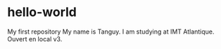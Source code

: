 # hello-world
My first repository
My name is Tanguy. I am studying at IMT Atlantique.
Ouvert en local v3.
